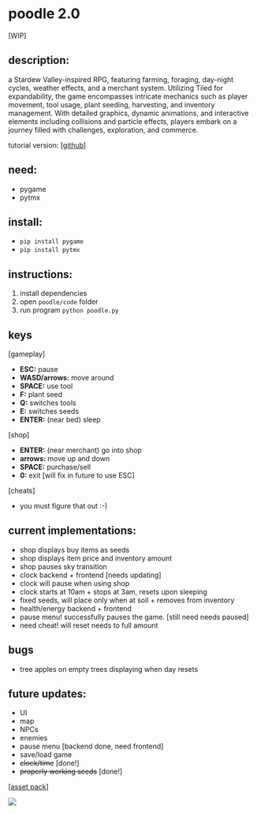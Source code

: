 # poodle 2.0
[WIP]

## description:
a Stardew Valley-inspired RPG, featuring farming, foraging, day-night cycles, weather effects, and a merchant system. Utilizing Tiled for expandability, the game encompasses intricate mechanics such as player movement, tool usage, plant seeding, harvesting, and inventory management. With detailed graphics, dynamic animations, and interactive elements including collisions and particle effects, players embark on a journey filled with challenges, exploration, and commerce.

tutorial version: [[github](https://github.com/paulagrata/poodle/)]

## need: 
- pygame
- pytmx

## install:
- `pip install pygame`
- `pip install pytmx`

## instructions: 
1. install dependencies
2. open `poodle/code` folder
3. run program `python poodle.py`

## keys
[gameplay]
- **ESC:** pause
- **WASD/arrows:** move around
- **SPACE:** use tool
- **F:** plant seed
- **Q:** switches tools
- **E:** switches seeds
- **ENTER:** (near bed) sleep
  
[shop]
- **ENTER:** (near merchant) go into shop
- **arrows:** move up and down
- **SPACE:** purchase/sell
- **0:** exit [will fix in future to use ESC]
  
[cheats]
- you must figure that out :-)


## current implementations:
- shop displays buy items as seeds
- shop displays item price and inventory amount
- shop pauses sky transition
- clock backend + frontend [needs updating]
- clock will pause when using shop
- clock starts at 10am + stops at 3am, resets upon sleeping
- fixed seeds, will place only when at soil + removes from inventory
- health/energy backend + frontend
- pause menu! successfully pauses the game. [still need needs paused]
- need cheat! will reset needs to full amount

 ## bugs
- tree apples on empty trees displaying when day resets

## future updates:
- UI
- map
- NPCs
- enemies
- pause menu [backend done, need frontend]
- save/load game
- ~~clock/time~~ [done!]
- ~~properly working seeds~~ [done!]

[[asset pack](https://cupnooble.itch.io/)]


 <img src="https://cdn.discordapp.com/attachments/554140257441021972/1210663481410588692/image.png?ex=65eb613b&is=65d8ec3b&hm=f3297f3a8dfbd7b08ef514e7ee7326406ceea3fe10ed47e2a588033467489c2d&">
